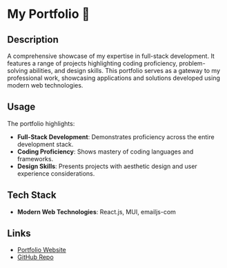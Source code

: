 # My Portfolio 🚀

## Description

A comprehensive showcase of my expertise in full-stack development. It features a range of projects highlighting coding proficiency, problem-solving abilities, and design skills. This portfolio serves as a gateway to my professional work, showcasing applications and solutions developed using modern web technologies.

## Usage

The portfolio highlights:

- **Full-Stack Development**: Demonstrates proficiency across the entire development stack.
- **Coding Proficiency**: Shows mastery of coding languages and frameworks.
- **Design Skills**: Presents projects with aesthetic design and user experience considerations.

## Tech Stack

- **Modern Web Technologies**: React.js, MUI, emailjs-com

## Links

- [Portfolio Website](https://www.johnlundydev.com/)
- [GitHub Repo](https://github.com/johnlundy94/full-stack-portfolio)

